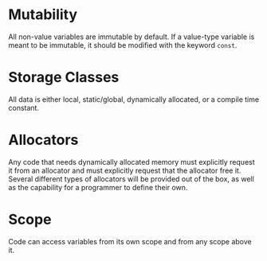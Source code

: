 # Mutability

All non-value variables are immutable by default. If a value-type variable is meant to be immutable, it should be modified with the keyword `const`.
# Storage Classes

All data is either local, static/global, dynamically allocated, or a compile time constant.
# Allocators

Any code that needs dynamically allocated memory must explicitly request it from an allocator and must explicitly request that the allocator free it. Several different types of allocators will be provided out of the box, as well as the capability for a programmer to define their own.

# Scope

Code can access variables from its own scope and from any scope above it.